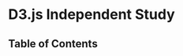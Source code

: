 # D3.js Independent Study
## Table of Contents

<!--- [Entry 1: Intro to D3.js](entries/entry_1.md)-->